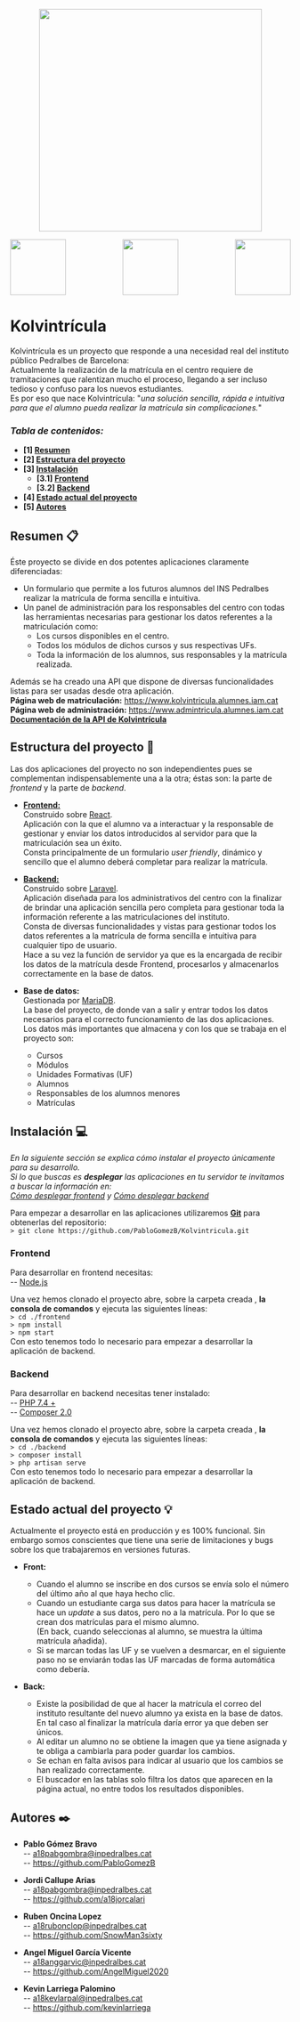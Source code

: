 <p align="center">
<img src="http://labs.iam.cat/~a18pabgombra/Kolvintricula/doc/logo.png" width="400">
</p>
<p align="center">
<img align="left" src="https://www.imuko.co/wp-content/uploads/2020/11/React-logo.png" width="100">
<img 
src="https://upload.wikimedia.org/wikipedia/commons/thumb/3/36/Logo.min.svg/1200px-Logo.min.svg.png" width="100">
<img align="right" src="https://upload.wikimedia.org/wikipedia/commons/thumb/c/ca/MariaDB_colour_logo.svg/1024px-MariaDB_colour_logo.svg.png" width="100">
</p>

# Kolvintrícula

Kolvintrícula es un proyecto que responde a una necesidad real del instituto público Pedralbes de Barcelona:    
Actualmente la realización de la matrícula en el centro requiere de tramitaciones que ralentizan mucho el proceso, llegando a ser incluso tedioso y confuso para los nuevos estudiantes.     
Es por eso que nace Kolvintrícula: "_una solución sencilla, rápida e intuitiva para que el alumno pueda realizar la matrícula sin complicaciones._"

### _Tabla de contenidos:_
* **[1]  [Resumen](#resumen-)**
* **[2]  [Estructura del proyecto](#estructura-del-proyecto-)**
* **[3] [Instalación](#instalación-)**
	* **[3.1] [Frontend](#frontend)**
	* **[3.2] [Backend](#backend)**
* **[4] [Estado actual del proyecto](#estado-actual-del-proyecto-)**
* **[5]  [Autores](#autores-%EF%B8%8F-)**

## Resumen 📋

Éste proyecto se divide en dos potentes aplicaciones claramente diferenciadas:
*   Un formulario que permite a los futuros alumnos del INS Pedralbes realizar la matrícula de forma sencilla e intuitiva.
*   Un panel de administración para los responsables del centro con todas las herramientas necesarias para gestionar los datos referentes a la matriculación como:
    * Los cursos disponibles en el centro.
    * Todos los módulos de dichos cursos y sus respectivas UFs.
    * Toda la información de los alumnos, sus responsables y la matrícula realizada.

Además se ha creado una API que dispone de diversas funcionalidades listas para ser usadas desde otra aplicación.  
**Página web de matriculación:** https://www.kolvintricula.alumnes.iam.cat  
**Página web de administración:** https://www.admintricula.alumnes.iam.cat  
**[Documentación de la API de Kolvintrícula](http://labs.iam.cat/~a18pabgombra/Kolvintricula/doc/API/html2-documentation-generated/)**

## Estructura del proyecto 📐

Las dos aplicaciones del proyecto no son independientes pues se complementan indispensablemente una a la otra; éstas son: la parte de _frontend_ y la parte de _backend_.

- **[Frontend:](./frontend "Frontend folder")**  
Construido sobre [React](https://es.reactjs.org/).  
Aplicación con la que el alumno va a interactuar y la responsable de gestionar y enviar los datos introducidos al servidor para que la matriculación sea un éxito.  
Consta principalmente de un formulario *user friendly*, dinámico  y sencillo que el alumno deberá completar para realizar la matrícula. 

- **[Backend:](./backend "Backend folder")**  
Construido sobre [Laravel](https://laravel.com/).      
Aplicación diseñada para los administrativos del centro con la finalizar de brindar una aplicación sencilla pero completa para gestionar toda la información referente a las matriculaciones del instituto.   
Consta de diversas funcionalidades y vistas para gestionar todos los datos referentes a la matrícula de forma sencilla e intuitiva para cualquier tipo de usuario.    
Hace a su vez la función de servidor ya que es la encargada de recibir los datos de la matrícula desde Frontend, procesarlos y almacenarlos correctamente en la base de datos.

- **Base de datos:**   
Gestionada por [MariaDB](https://mariadb.org/).     
La base del proyecto, de donde van a salir y entrar todos los datos necesarios para el correcto funcionamiento de las dos aplicaciones.  
Los datos más importantes que almacena y con los que se trabaja en el proyecto son:
	* Cursos
	* Módulos
	* Unidades Formativas (UF)
	* Alumnos
	* Responsables de los alumnos menores
	* Matrículas

## Instalación 💻

_En la siguiente sección se explica cómo instalar el proyecto únicamente para su desarrollo._   
_Si lo que buscas es **desplegar** las aplicaciones en tu servidor te invitamos a buscar la información en:  
[Cómo desplegar frontend](./frontend/README.md#despliegue-) y [Cómo desplegar backend](./backend/README.md#despliegue-)_

Para empezar a desarrollar en las aplicaciones utilizaremos **[Git](https://git-scm.com/)** para obtenerlas del repositorio:   
```> git clone https://github.com/PabloGomezB/Kolvintricula.git ```

### Frontend
Para desarrollar en frontend necesitas:   
-- [Node.js](https://nodejs.org/es/)

Una vez hemos clonado el proyecto abre, sobre la carpeta creada , **la consola de comandos** y ejecuta las siguientes líneas:   
```> cd ./frontend```   
```> npm install```   
```> npm start```   
Con esto tenemos todo lo necesario para empezar a desarrollar la aplicación de backend.

### Backend
Para desarrollar en backend necesitas tener instalado:   
-- [PHP 7.4 +](https://www.php.net/downloads.php)      
-- [Composer 2.0](https://getcomposer.org/)   

Una vez hemos clonado el proyecto abre, sobre la carpeta creada , **la consola de comandos** y ejecuta las siguientes líneas:   
```> cd ./backend```   
```> composer install```   
```> php artisan serve```   
Con esto tenemos todo lo necesario para empezar a desarrollar la aplicación de backend.  

## Estado actual del proyecto 💡

Actualmente el proyecto está en producción y es 100% funcional. Sin embargo somos conscientes que tiene una serie de limitaciones y bugs sobre los que trabajaremos en versiones futuras.    
-   **Front:**     
	- Cuando el alumno se inscribe en dos cursos se envía solo el número del último año al que haya hecho clic.  
	-  Cuando un estudiante carga sus datos para hacer la matrícula se hace un _update_ a sus datos, pero no a la matrícula. Por lo que se crean dos matrículas para el mismo alumno.   
   (En back, cuando seleccionas al alumno, se muestra la última matrícula añadida).   
	- Si se marcan todas las UF y se vuelven a desmarcar, en el siguiente paso no se enviarán todas las UF marcadas de forma automática como debería.   
    
-  **Back:**     
	- Existe la posibilidad de que al hacer la matrícula el correo del instituto resultante del nuevo alumno ya exista en la base de datos. En tal caso al finalizar la matrícula daría error ya que deben ser únicos.    
	- Al editar un alumno no se obtiene la imagen que ya tiene asignada y te obliga a cambiarla para poder guardar los cambios.
	- Se echan en falta avisos para indicar al usuario que los cambios se han realizado correctamente.
	- El buscador en las tablas solo filtra los datos que aparecen en la página actual, no entre todos los resultados disponibles.      

## Autores ✒️

- **Pablo Gómez Bravo**   
-- a18pabgombra@inpedralbes.cat   
-- https://github.com/PabloGomezB  

- **Jordi Callupe Arias**  
--   a18pabgombra@inpedralbes.cat  
-- https://github.com/a18jorcalari  

- **Ruben Oncina Lopez**  
--   a18rubonclop@inpedralbes.cat  
-- https://github.com/SnowMan3sixty  

- **Angel Miguel García Vicente**  
-- a18anggarvic@inpedralbes.cat  
-- https://github.com/AngelMiguel2020  

- **Kevin Larriega Palomino**  
--   a18kevlarpal@inpedralbes.cat  
-- https://github.com/kevinlarriega  
